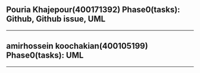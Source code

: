 Pouria Khajepour(400171392)
Phase0(tasks):
Github, Github issue, UML
---------------------------
---------------------------
amirhossein koochakian(400105199)
Phase0(tasks):
UML
---------------------------
---------------------------
